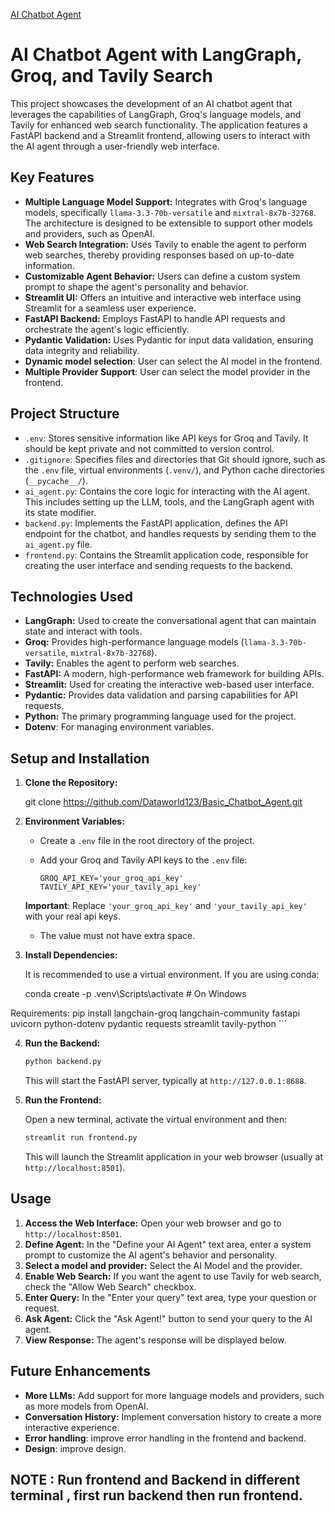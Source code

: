 
 [ AI Chatbot Agent](https://github.com/Dataworld123/Basic_Chatbot_Agent/blob/main/Screenshot%202025-03-06%20001723.png)

# AI Chatbot Agent with LangGraph, Groq, and Tavily Search

This project showcases the development of an AI chatbot agent that leverages the capabilities of LangGraph, Groq's language models, and Tavily for enhanced web search functionality. The application features a FastAPI backend and a Streamlit frontend, allowing users to interact with the AI agent through a user-friendly web interface.

## Key Features

*   **Multiple Language Model Support:** Integrates with Groq's language models, specifically `llama-3.3-70b-versatile` and `mixtral-8x7b-32768`. The architecture is designed to be extensible to support other models and providers, such as OpenAI.
*   **Web Search Integration:** Uses Tavily to enable the agent to perform web searches, thereby providing responses based on up-to-date information.
*   **Customizable Agent Behavior:** Users can define a custom system prompt to shape the agent's personality and behavior.
*   **Streamlit UI:** Offers an intuitive and interactive web interface using Streamlit for a seamless user experience.
*   **FastAPI Backend:** Employs FastAPI to handle API requests and orchestrate the agent's logic efficiently.
*   **Pydantic Validation:** Uses Pydantic for input data validation, ensuring data integrity and reliability.
* **Dynamic model selection**: User can select the AI model in the frontend.
* **Multiple Provider Support**: User can select the model provider in the frontend.

## Project Structure

*   `.env`: Stores sensitive information like API keys for Groq and Tavily. It should be kept private and not committed to version control.
*   `.gitignore`: Specifies files and directories that Git should ignore, such as the `.env` file, virtual environments (`.venv/`), and Python cache directories (`__pycache__/`).
*   `ai_agent.py`: Contains the core logic for interacting with the AI agent. This includes setting up the LLM, tools, and the LangGraph agent with its state modifier.
*   `backend.py`: Implements the FastAPI application, defines the API endpoint for the chatbot, and handles requests by sending them to the `ai_agent.py` file.
*   `frontend.py`: Contains the Streamlit application code, responsible for creating the user interface and sending requests to the backend.

## Technologies Used

*   **LangGraph:** Used to create the conversational agent that can maintain state and interact with tools.
*   **Groq:** Provides high-performance language models (`llama-3.3-70b-versatile`, `mixtral-8x7b-32768`).
*   **Tavily:** Enables the agent to perform web searches.
*   **FastAPI:** A modern, high-performance web framework for building APIs.
*   **Streamlit:** Used for creating the interactive web-based user interface.
*   **Pydantic:** Provides data validation and parsing capabilities for API requests.
*   **Python:** The primary programming language used for the project.
*   **Dotenv**: For managing environment variables.

## Setup and Installation

1.  **Clone the Repository:**

   
    git clone https://github.com/Dataworld123/Basic_Chatbot_Agent.git

2.  **Environment Variables:**

    *   Create a `.env` file in the root directory of the project.
    *   Add your Groq and Tavily API keys to the `.env` file:

        ```properties
        GROQ_API_KEY='your_groq_api_key'
        TAVILY_API_KEY='your_tavily_api_key'
        ```
    **Important**: Replace `'your_groq_api_key'` and `'your_tavily_api_key'` with your real api keys.
    * The value must not have extra space.

3.  **Install Dependencies:**

    It is recommended to use a virtual environment. If you are using conda:
    
    conda create -p 
    .venv\Scripts\activate  # On Windows

   Requirements:
    pip install langchain-groq langchain-community fastapi uvicorn python-dotenv pydantic requests streamlit tavily-python
    ```

4.  **Run the Backend:**

    ```bash
    python backend.py
    ```

    This will start the FastAPI server, typically at `http://127.0.0.1:8688`.

5.  **Run the Frontend:**

    Open a new terminal, activate the virtual environment and then:
    ```bash
    streamlit run frontend.py
    ```

    This will launch the Streamlit application in your web browser (usually at `http://localhost:8501`).

## Usage

1.  **Access the Web Interface:** Open your web browser and go to `http://localhost:8501`.
2.  **Define Agent:** In the "Define your AI Agent" text area, enter a system prompt to customize the AI agent's behavior and personality.
3. **Select a model and provider:** Select the AI Model and the provider.
4.  **Enable Web Search:** If you want the agent to use Tavily for web search, check the "Allow Web Search" checkbox.
5.  **Enter Query:** In the "Enter your query" text area, type your question or request.
6.  **Ask Agent:** Click the "Ask Agent!" button to send your query to the AI agent.
7.  **View Response:** The agent's response will be displayed below.

## Future Enhancements

*   **More LLMs:** Add support for more language models and providers, such as more models from OpenAI.
*   **Conversation History:** Implement conversation history to create a more interactive experience.
* **Error handling**: improve error handling in the frontend and backend.
* **Design**: improve design.


##  NOTE :  Run frontend and Backend in different terminal , first run backend then run frontend.
